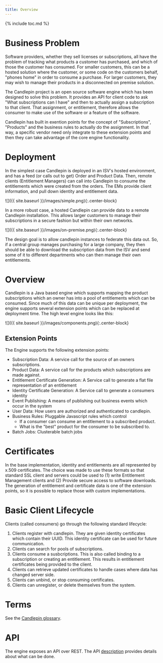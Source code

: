 ```yaml
---
title: Overview
---
```

{% include toc.md %}

# Business Problem
Software providers, whether they sell licenses or subscriptions, all have the
problem of tracking what products a customer has purchased, and which of those
the customer has consumed. For smaller customers, this can be a hosted solution
where the customer, or some code on the customers behalf, "phones home" in
order to consume a purchase. For larger customers, they may wish to manage
their products in a disconnected on premise solution.

The Candlepin project is an open source software engine which has been designed
to solve this problem. It provides an API for client code to ask "What
subscriptions can I have" and then to actually assign a subscription to that
client. That assignment, or entitlement, therefore allows the consumer to make
use of the software or a feature of the software.

Candlepin has built in exention points for the concept of "Subscriptions",
"Products" and the business rules to actually do the assignment. In that way, a
specific vendor need only integrate to these extension points and then they can
take advantage of the core engine functionality.

# Deployment
In the simplest case Candlepin is deployed in an ISV's hosted environment, and
has a feed (or calls out to get) Order and Product Data. Then, remote clients
(Entitlement Managers) can call into Candlepin to consume the entitlements
which were created from the orders. The EMs provide client information, and
pull down identity and entitlement data.

![]({{ site.baseurl }}/images/simple.png){:.center-block}

In a more robust case, a hosted Candlepin can provide data to a remote
Candlepin installation. This allows larger customers to manage their
subscriptions in a secure fashion but within their own networks.

![]({{ site.baseurl }}/images/on-premise.png){:.center-block}

The design goal is to allow candlepin instances to federate this data out. So,
if a central group manages purchasing for a large company, they then should be
able to download the subscription data from the ISV and send some of it to
different departments who can then manage their own entitlements.

# Overview
Candlepin is a Java based engine which supports mapping the product
subscriptions which an owner has into a pool of entitlements which can be
consumed. Since much of this data can be unique per deployment, the engine
supports several extension points which can be replaced at deployment time. The
high level engine looks like this:

![]({{ site.baseurl }}/images/components.png){:.center-block}

## Extension Points
The Engine supports the following extension points:

* Subscription Data: A service call for the source of an owners subscriptions.
* Product Data: A service call for the products which subscriptions are made against.
* Entitlement Certificate Generation: A Service call to generate a flat file representation of an entitlement
* Identity Certificate Generation: A Service call to generate a consumers identity
* Event Publishing: A means of publishing out business events which occur in the system
* User Data: How users are authorized and authenticated to candlepin.
* Business Rules: Pluggable Javascript rules which control
  * If a consumer can consume an entitlement to a subscribed product.
  * What is the "best" product for the consumer to be subscribed to.
* Batch Jobs: Clusterable batch jobs

# Certificates
In the base implementation, identity and entitlements are all represented by
x.509 certificates. The choice was made to use these formats so that standard
SSL client and servers could be used to (1) write Entitlement Management
clients and (2) Provide secure access to software downloads. The generation of
entitlement and certificate data is one of the extension points, so it is
possible to replace those with custom implementations.

# Basic Client Lifecycle
Clients (called consumers) go through the following standard lifecycle:

1. Clients register with candlepin. They are given identity certificates which contain their UUID. This identity certificate can be used for future communication.
1. Clients can search for pools of subscriptions.
1. Clients consume a susbcriptions. This is also called binding to a subscription or creating an entitlement. This results in entitlement certificates being provided to the client.
1. Clients can retrieve updated certificates to handle cases where data has changed server side.
1. Clients can unbind, or stop consuming certificates.
1. Clients can unregister, or delete themselves from the system.

# Terms
See the [Candlepin glossary](glossary.html).

# API
The engine exposes an API over REST. The API [description](api.html) provides details about what can be done.
